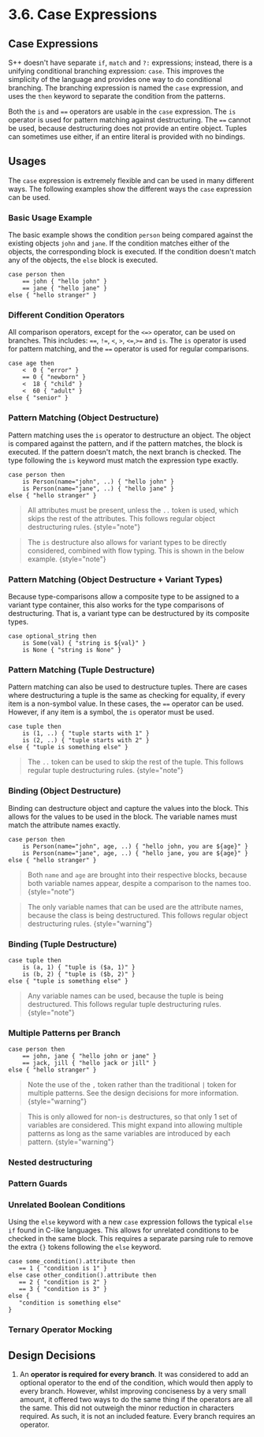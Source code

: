# 3.6. Case Expressions

<primary-label ref="header-label"/>

<secondary-label ref="doc-wip"/>

## Case Expressions

S++ doesn't have separate `if`, `match` and `?:` expressions; instead, there is a unifying conditional branching
expression: `case`. This improves the simplicity of the language and provides one way to do conditional branching. The
branching expression is named the `case` expression, and uses the `then` keyword to separate the condition from the
patterns.

Both the `is` and `==` operators are usable in the `case` expression. The `is` operator is used for pattern matching
against destructuring. The `==` cannot be used, because destructuring does not provide an entire object. Tuples can
sometimes use either, if an entire literal is provided with no bindings.

## Usages

<secondary-label ref="examples-todo"/>
<secondary-label ref="doc-sect-wip"/>
<secondary-label ref="doc-sect-subj-update"/>

The `case` expression is extremely flexible and can be used in many different ways. The following examples show the
different ways the `case` expression can be used.

### Basic Usage Example

The basic example shows the condition `person` being compared against the existing objects `john` and `jane`. If the
condition matches either of the objects, the corresponding block is executed. If the condition doesn't match any of the
objects, the `else` block is executed.

```
case person then
    == john { "hello john" }
    == jane { "hello jane" }
else { "hello stranger" }
```

### Different Condition Operators

All comparison operators, except for the `<=>` operator, can be used on branches. This
includes: `==`, `!=`, `<`, `>`, `<=`,`>=` and `is`. The `is` operator is used for pattern matching, and the `==`
operator is used for regular comparisons.

```
case age then
    <  0 { "error" }
    == 0 { "newborn" }
    <  18 { "child" }
    <  60 { "adult" }
else { "senior" }
```

### Pattern Matching (Object Destructure)

Pattern matching uses the `is` operator to destructure an object. The object is compared against the pattern, and if the
pattern matches, the block is executed. If the pattern doesn't match, the next branch is checked. The type following
the `is` keyword must match the expression type exactly.

```
case person then
    is Person(name="john", ..) { "hello john" }
    is Person(name="jane", ..) { "hello jane" }
else { "hello stranger" }
```

> All attributes must be present, unless the `..` token is used, which skips the rest of the attributes. This follows
> regular object destructuring rules.
> {style="note"}

> The `is` destructure also allows for variant types to be directly considered, combined with flow typing. This is
> shown in the below example.
> {style="note"}

### Pattern Matching (Object Destructure + Variant Types)

Because type-comparisons allow a composite type to be assigned to a variant type container, this also works for the type
comparisons of destructuring. That is, a variant type can be destructured by its composite types.

```
case optional_string then
    is Some(val) { "string is ${val}" }
    is None { "string is None" }
```

### Pattern Matching (Tuple Destructure)

Pattern matching can also be used to destructure tuples. There are cases where destructuring a tuple is the same as
checking for equality, if every item is a non-symbol value. In these cases, the `==` operator can be used. However, if
any item is a symbol, the `is` operator must be used.

```
case tuple then
    is (1, ..) { "tuple starts with 1" }
    is (2, ..) { "tuple starts with 2" }
else { "tuple is something else" }
```

> The `..` token can be used to skip the rest of the tuple. This follows regular tuple destructuring rules.
> {style="note"}

### Binding (Object Destructure)

Binding can destructure object and capture the values into the block. This allows for the values to be used in the
block. The variable names must match the attribute names exactly.

```
case person then
    is Person(name="john", age, ..) { "hello john, you are ${age}" }
    is Person(name="jane", age, ..) { "hello jane, you are ${age}" }
else { "hello stranger" }
```

> Both `name` and `age` are brought into their respective blocks, because both variable names appear, despite a
> comparison to the names too.
> {style="note"}

> The only variable names that can be used are the attribute names, because the class is being destructured. This
> follows regular object destructuring rules.
> {style="warning"}

### Binding (Tuple Destructure)

```
case tuple then
    is (a, 1) { "tuple is ($a, 1)" }
    is (b, 2) { "tuple is ($b, 2)" }
else { "tuple is something else" }
```

> Any variable names can be used, because the tuple is being destructured. This follows regular tuple destructuring
> rules.
> {style="note"}

### Multiple Patterns per Branch

```
case person then
    == john, jane { "hello john or jane" }
    == jack, jill { "hello jack or jill" }
else { "hello stranger" }
```

> Note the use of the `,` token rather than the traditional `|` token for multiple patterns. See the design decisions
> for more information.
> {style="warning"}

> This is only allowed for non-`is` destructures, so that only 1 set of variables are considered. This might expand into
> allowing multiple patterns as long as the same variables are introduced by each pattern.
> {style="warning"}

### Nested destructuring

### Pattern Guards

### Unrelated Boolean Conditions

Using the `else` keyword with a new `case` expression follows the typical `else if` found in C-like languages. This
allows for unrelated conditions to be checked in the same block. This requires a separate parsing rule to remove the
extra `{}` tokens following the `else` keyword.

```
case some_condition().attribute then
   == 1 { "condition is 1" }
else case other_condition().attribute then
   == 2 { "condition is 2" }
   == 3 { "condition is 3" }
else {
   "condition is something else"
}
```

### Ternary Operator Mocking

## Design Decisions

1. An **operator is required for every branch**. It was considered to add an optional operator to the end of the
   condition, which would then apply to every branch. However, whilst improving conciseness by a very small amount, it
   offered two ways to do the same thing if the operators are all the same. This did not outweigh the minor reduction in
   characters required. As such, it is not an included feature. Every branch requires an operator.
